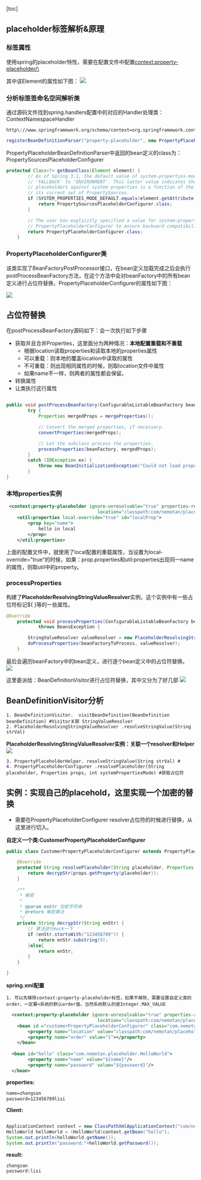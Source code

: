 [toc]

## placeholder标签解析&原理
### 标签属性
使用spring的placeholder特性，需要在配置文件中配置<context:property-placeholder/\>

其中该Element的属性如下图：
![](media/14922407137220.jpg)


### 分析标签签命名空间解析类

通过源码文件找到spring.handlers配置中的对应的Handler处理类：ContextNamespaceHandler


	http\://www.springframework.org/schema/context=org.springframework.context.config.ContextNamespaceHandler

```java
registerBeanDefinitionParser("property-placeholder", new PropertyPlaceholderBeanDefinitionParser());
```

PropertyPlaceholderBeanDefinitionParser中返回的bean定义的class为：PropertySourcesPlaceholderConfigurer

```java
protected Class<?> getBeanClass(Element element) {
		// As of Spring 3.1, the default value of system-properties-mode has changed from
		// 'FALLBACK' to 'ENVIRONMENT'. This latter value indicates that resolution of
		// placeholders against system properties is a function of the Environment and
		// its current set of PropertySources.
		if (SYSTEM_PROPERTIES_MODE_DEFAULT.equals(element.getAttribute(SYSTEM_PROPERTIES_MODE_ATTRIBUTE))) {
			return PropertySourcesPlaceholderConfigurer.class;
		}

		// The user has explicitly specified a value for system-properties-mode: revert to
		// PropertyPlaceholderConfigurer to ensure backward compatibility with 3.0 and earlier.
		return PropertyPlaceholderConfigurer.class;
	}
```

### PropertyPlaceholderConfigurer类

该类实现了BeanFactoryPostProcessor接口，在bean定义加载完成之后会执行postProcessBeanFactory方法，在这个方法中会对beanFactory中的所有bean定义进行占位符替换，PropertyPlaceholderConfigurer的属性如下图：

![](media/14922429606121.jpg)
## 占位符替换

在postProcessBeanFactory源码如下：会一次执行如下步骤

- 获取并且合并Properties，这里面分为两种情况：**本地配置重载和不重载**
	- 根据location读取properties和读取本地的properties属性
	- 可以重载：则本地的覆盖location中读取的属性
	- 不可重载：则出现相同属性的时候，则取location文件中属性
	- 如果name不一样，则两者的属性都会保留。
- 转换属性
- 让类执行这行属性

```java

public void postProcessBeanFactory(ConfigurableListableBeanFactory beanFactory) throws BeansException {
		try {
			Properties mergedProps = mergeProperties();

			// Convert the merged properties, if necessary.
			convertProperties(mergedProps);

			// Let the subclass process the properties.
			processProperties(beanFactory, mergedProps);
		}
		catch (IOException ex) {
			throw new BeanInitializationException("Could not load properties", ex);
		}
}
```

### 本地properties实例

```xml
 <context:property-placeholder ignore-unresolvable="true" properties-ref="localProp" local-override="true"
                                  location="classpath:com/nemotan/placeholder/prop.properties"/>
    <util:properties local-override="true" id="localProp">
        <prop key="name">
            hello in local
        </prop>
    </util:properties>
```
上面的配置文件中，就使用了local配置的重载属性，当设置为local-override="true"的时候，如果：prop.properties和util:properties出现同一name的属性，则取util中的property。

### processProperties

构建了**PlaceholderResolvingStringValueResolver**实例，这个实例中有一些占位符标记${  }等的一些属性。

```java
@Override
	protected void processProperties(ConfigurableListableBeanFactory beanFactoryToProcess, Properties props)
			throws BeansException {

		StringValueResolver valueResolver = new PlaceholderResolvingStringValueResolver(props);
		doProcessProperties(beanFactoryToProcess, valueResolver);
	}
```

最后会遍历beanFactory中的bean定义，进行逐个bean定义中的占位符替换。
![](media/14922446565111.jpg)

这里委派给：BeanDefinitionVisitor进行占位符替换，其中又分为了好几部
![](media/14922444845058.jpg)



## BeanDefinitionVisitor分析
	
	1. BeanDefinitionVisitor.  visitBeanDefinition(BeanDefinition beanDefinition) #Visitor关联 StringValueResolver
	2. PlaceholderResolvingStringValueResolver .resolveStringValue(String strVal) 

**PlaceholderResolvingStringValueResolver实例：关联一个resolver和Helper**	
![](media/14923401582288.jpg)

	3. PropertyPlaceholderHelper. resolveStringValue(String strVal) #
	4. PropertyPlaceholderConfigurer .resolvePlaceholder(String placeholder, Properties props, int systemPropertiesMode) #获取占位符
	

## 实例：实现自己的placehold，这里实现一个加密的替换

- 需要在PropertyPlaceholderConfigurer resolver占位符的时候进行替换，从这里进行切入。

**自定义一个类:CustomerPropertyPlaceholderConfigurer**

```java
public class CustomerPropertyPlaceholderConfigurer extends PropertyPlaceholderConfigurer {

    @Override
    protected String resolvePlaceholder(String placeholder, Properties props) {
        return decrypStr(props.getProperty(placeholder));
    }

    /**
     * 解密
     *
     * @param enStr 加密字符串
     * @return 解密算法
     */
    private String decrypStr(String enStr) {
        // 算法进行mock一下
        if (enStr.startsWith("123456789")) {
            return enStr.substring(9);
        }else{
            return enStr;
        }
    }

}
```


**spring.xml配置**

	1. 可以先移除context:property-placeholder标签，如果不移除，需要设置自定义类的order，一定要<系统的默认order值。当然系统默认的是Integer.MAX_VALUE
	

```xml
  <context:property-placeholder ignore-unresolvable="true" properties-ref="localProp" local-override="true"
                                  location="classpath:com/nemotan/placeholder/prop.properties"/>
    <bean id ="customerPropertyPlaceholderConfigurer" class="com.nemotan.placeholder.CustomerPropertyPlaceholderConfigurer">
        <property name="location" value="classpath:com/nemotan/placeholder/prop.properties"></property>
        <property name="order" value="1"></property>
    </bean>
    
  <bean id="hello" class="com.nemotan.placeholder.HelloWorld">
        <property name="name" value="${name}"/>
        <property name="password" value="${password}"/>
  </bean>
```


**properties:**

```xml
name=zhangsan
password=123456789lisi
```


**Client:**

```java

ApplicationContext context = new ClassPathXmlApplicationContext("com/nemotan/placeholder/spring.xml");
HelloWorld helloWorld = (HelloWorld)context.getBean("hello");
System.out.println(helloWorld.getName());
System.out.println("password:"+helloWorld.getPassword());
```

**result:**

	zhangsan
	password:lisi



	

